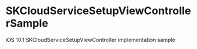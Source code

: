 # SKCloudServiceSetupViewControllerSample
iOS 10.1 SKCloudServiceSetupViewController implementation sample
